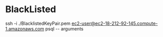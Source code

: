 # BlackListed


ssh -i ./BlacklistedKeyPair.pem ec2-user@ec2-18-212-92-145.compute-1.amazonaws.com
psql -- arguments